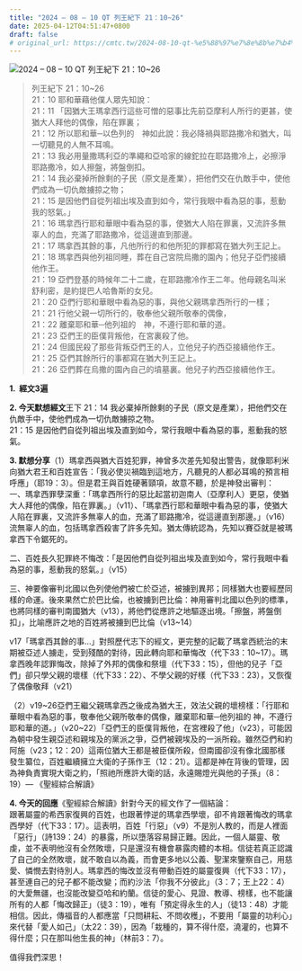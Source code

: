 ```yaml
---
title: "2024 – 08 – 10 QT 列王紀下 21：10~26"
date: 2025-04-12T04:51:47+0800
draft: false
# original_url: https://cmtc.tw/2024-08-10-qt-%e5%88%97%e7%8e%8b%e7%b4%80%e4%b8%8b-21%ef%bc%9a1026
---
```


![2024 – 08 – 10 QT 列王紀下 21：10\~26](/images/qt.jpg  "2024 – 08 – 10 QT 列王紀下 21：10\~26")

> 列王紀下 21：10\~26  
> 21：10 耶和華藉他僕人眾先知說：  
> 21：11 「因猶大王瑪拿西行這些可憎的惡事比先前亞摩利人所行的更甚，使猶大人拜他的偶像，陷在罪裏；  
> 21：12 所以耶和華─以色列的　神如此說：我必降禍與耶路撒冷和猶大，叫一切聽見的人無不耳鳴。  
> 21：13 我必用量撒瑪利亞的準繩和亞哈家的線鉈拉在耶路撒冷上，必擦淨耶路撒冷，如人擦盤，將盤倒扣。  
> 21：14 我必棄掉所餘剩的子民（原文是產業），把他們交在仇敵手中，使他們成為一切仇敵擄掠之物；  
> 21：15 是因他們自從列祖出埃及直到如今，常行我眼中看為惡的事，惹動我的怒氣。」  
> 21：16 瑪拿西行耶和華眼中看為惡的事，使猶大人陷在罪裏，又流許多無辜人的血，充滿了耶路撒冷，從這邊直到那邊。  
> 21：17 瑪拿西其餘的事，凡他所行的和他所犯的罪都寫在猶大列王記上。  
> 21：18 瑪拿西與他列祖同睡，葬在自己宮院烏撒的園內；他兒子亞們接續他作王。  
> 21：19 亞們登基的時候年二十二歲，在耶路撒冷作王二年。他母親名叫米舒利密，是約提巴人哈魯斯的女兒。  
> 21：20 亞們行耶和華眼中看為惡的事，與他父親瑪拿西所行的一樣；  
> 21：21 行他父親一切所行的，敬奉他父親所敬奉的偶像，  
> 21：22 離棄耶和華─他列祖的　神，不遵行耶和華的道。  
> 21：23 亞們王的臣僕背叛他，在宮裏殺了他。  
> 21：24 但國民殺了那些背叛亞們王的人，立他兒子約西亞接續他作王。  
> 21：25 亞們其餘所行的事都寫在猶大列王記上。  
> 21：26 亞們葬在烏撒的園內自己的墳墓裏。他兒子約西亞接續他作王。

**1.  經文3遍**

**2. 今天默想經文**王下 21：14 我必棄掉所餘剩的子民（原文是產業），把他們交在仇敵手中，使他們成為一切仇敵擄掠之物。  
21：15 是因他們自從列祖出埃及直到如今，常行我眼中看為惡的事，惹動我的怒氣。

**3. 默想分享**（1）瑪拿西與猶大百姓犯罪，神曾多次差先知發出警告，就像耶利米向猶大君王和百姓宣告：「我必使災禍臨到這地方，凡聽見的人都必耳鳴的預言相呼應」（耶19：3）。但是君王與百姓硬著頸項，故意不聽，於是神發出審判：  
一、瑪拿西罪孽深重：「瑪拿西所行的惡比起當初迦南人（亞摩利人）更惡，使猶大人拜他的偶像，陷在罪裏。」（v11）、「瑪拿西行耶和華眼中看為惡的事，使猶大人陷在罪裏，又流許多無辜人的血，充滿了耶路撒冷，從這邊直到那邊。」（v16）流無辜人的血，包括瑪拿西殺害了許多先知。猶太傳統認為，先知以賽亞就是被瑪拿西下令鋸死的。

二、百姓長久犯罪終不悔改：「是因他們自從列祖出埃及直到如今，常行我眼中看為惡的事，惹動我的怒氣。」（v15）

三、神要像審判北國以色列使他們被亡於亞述，被擄到異邦；同樣猶大也要經歷同樣的命運。後來果然亡於巴比倫，也被擄到巴比倫：神用審判北國以色列的標準，也將同樣的審判南國猶大（v13），將他們從應許之地驅逐出境。「擦盤，將盤倒扣」，比喻應許之地的百姓將被擄到巴比倫（v13\~14）

v17「瑪拿西其餘的事…」對照歷代志下的經文，更完整的記載了瑪拿西統治的末期被亞述人擄走，受到殘酷的對待，因此轉向耶和華悔改（代下33：10\~17）。瑪拿西晚年認罪悔改，除掉了外邦的偶像和祭壇（代下33：15），但他的兒子「亞們」卻只學父親的壞樣（代下33：22）、不學父親的好樣（代下33：23），又恢復了偶像敬拜（v21）

（2）v19\~26亞們王繼父親瑪拿西之後成為猶大王，效法父親的壞榜樣：「行耶和華眼中看為惡的事，敬奉他父親所敬奉的偶像，離棄耶和華─他列祖的 神，不遵行耶和華的道。」（v20\~22）「亞們王的臣僕背叛他，在宮裡殺了他」（v23），可能因為朝中發生親亞述和親埃及的黨派之爭，亞們被親埃及的一派所殺。雖然亞們和約阿施（v23；12：20）這兩位猶大王都是被臣僕所殺，但南國卻沒有像北國那樣發生纂位，百姓繼續擁立大衛的子孫作王（12：21）。這都是神在背後的管理，因為神負責實現大衛之約，「照祂所應許大衛的話，永遠賜燈光與他的子孫」（8：19）— 《聖經綜合解讀》

**4. 今天的回應**《聖經綜合解讀》針對今天的經文作了一個結論：  
跟著屬靈的希西家復興的百姓，也跟著悖逆的瑪拿西學壞，卻不肯跟著悔改的瑪拿西學好（代下33：17）。這表明，百姓「行惡」（v9）不是別人教的，而是人裡面「惡行」（詩139：24）的暴露，所以墮落容易歸正難。因此，一個人屬靈、敬虔，並不表明他沒有全然敗壞，只是還沒有機會暴露肉體的本相。信徒若真正認識了自己的全然敗壞，就不敢自以為義，而會更多地以公義、聖潔來鑒察自己，用慈愛、憐憫去對待別人。瑪拿西的悔改並沒有帶動百姓的屬靈復興（代下33：17），甚至連自己的兒子都不能改變；而約沙法「你我不分彼此」（3：7；王上22：4）的大愛無疆，也沒能改變亞哈和約蘭。信徒的愛心、見證、教導、榜樣，也不能讓所有的人都「悔改歸正」（徒3：19），唯有「預定得永生的人」（徒13：48）才能相信。因此，傳福音的人都應當「只問耕耘、不問收穫」，不要用「屬靈的功利心」來代替「愛人如己」（太22：39），因為「栽種的，算不得什麼，澆灌的，也算不得什麼；只在那叫他生長的神」（林前3：7）。

值得我們深思！